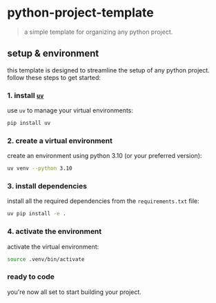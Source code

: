 # python-project-template  
> a simple template for organizing any python project.

## setup & environment

this template is designed to streamline the setup of any python project. follow these steps to get started:

### 1. install [`uv`](https://github.com/astral-sh/uv/)

use `uv` to manage your virtual environments:

```bash
pip install uv
```

### 2. create a virtual environment

create an environment using python 3.10 (or your preferred version):

```bash
uv venv --python 3.10
```

### 3. install dependencies

install all the required dependencies from the `requirements.txt` file:

```bash
uv pip install -e .
```

### 4. activate the environment

activate the virtual environment:

```bash
source .venv/bin/activate
```

### ready to code  
you're now all set to start building your project.
